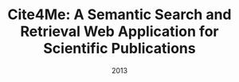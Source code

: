 ---
title: "Cite4Me: A Semantic Search and Retrieval Web Application for Scientific Publications"
collection: publications
permalink: /publication/2013-DBLP:conf/semweb/NunesFDC13
date: 2013
venue: 'Proceedings of the {ISWC} 2013 Posters {\&} Demonstrations Track, Sydney, Australia, October 23, 2013'
---